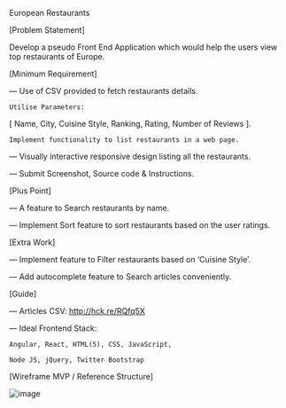 European Restaurants

[Problem Statement]

Develop a pseudo Front End Application which would help the users view top  restaurants of Europe.

 

[Minimum Requirement]

— Use of CSV provided to fetch restaurants details.

    Utilise Parameters:

[ Name, City, Cuisine Style, Ranking, Rating, Number of Reviews ].

    Implement functionality to list restaurants in a web page.

— Visually interactive responsive design listing all the restaurants.

— Submit Screenshot, Source code & Instructions.

 

[Plus Point]

— A feature to Search restaurants by name.

— Implement Sort feature to sort restaurants based on the user ratings.

 

[Extra Work]

— Implement feature to Filter restaurants based on ‘Cuisine Style’.

— Add autocomplete feature to Search articles conveniently.


[Guide]

— Articles CSV: http://hck.re/RQfq5X

 

— Ideal Frontend Stack:

    Angular, React, HTML(5), CSS, JavaScript,

    Node JS, jQuery, Twitter Bootstrap

 

[Wireframe MVP / Reference Structure]

 
![image](https://lh5.googleusercontent.com/lWGDzte45A0xzeXXtWlb4ikOrVf6z_Om8B3u8ifjOIVGmQj_6NvFP2DIwG49PG-xPJohMdl_WD3t70Mqbo_GARpyCRhlarRpmv7DMJTESb5dx4YO8C4-ge7y5-tQCZ-h9_RG8NvA)

